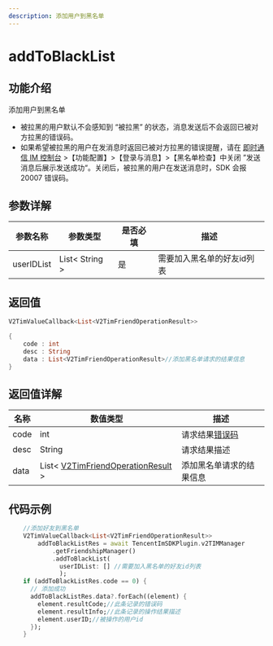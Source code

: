 ```yaml
---
description: 添加用户到黑名单
---
```


# addToBlackList

## 功能介绍

添加用户到黑名单

* 被拉黑的用户默认不会感知到 “被拉黑” 的状态，消息发送后不会返回已被对方拉黑的错误码。
* 如果希望被拉黑的用户在发消息时返回已被对方拉黑的错误提醒，请在 [即时通信 IM 控制台](https://console.cloud.tencent.com/im) >【功能配置】>【登录与消息】>【黑名单检查】中关闭 ”发送消息后展示发送成功“。关闭后，被拉黑的用户在发送消息时，SDK 会报 20007 错误码。

## 参数详解

| 参数名称       | 参数类型           | 是否必填 | 描述             |
| ---------- | -------------- | ---- | -------------- |
| userIDList | List< String > | 是    | 需要加入黑名单的好友id列表 |

## 返回值

```dart
V2TimValueCallback<List<V2TimFriendOperationResult>>

{
    code : int
    desc : String
    data : List<V2TimFriendOperationResult>//添加黑名单请求的结果信息
}
```

## 返回值详解

| 名称   | 数值类型                                                   | 描述                                                             |
| ---- | ------------------------------------------------------ | -------------------------------------------------------------- |
| code | int                                                    | 请求结果[错误码](https://cloud.tencent.com/document/product/269/1671) |
| desc | String                                                 | 请求结果描述                                                         |
| data | List< [V2TimFriendOperationResult](broken-reference) > | 添加黑名单请求的结果信息                                                   |

## 代码示例  &#x20;

```dart
    //添加好友到黑名单
    V2TimValueCallback<List<V2TimFriendOperationResult>>
        addToBlackListRes = await TencentImSDKPlugin.v2TIMManager
            .getFriendshipManager()
            .addToBlackList(
              userIDList: [] //需要加入黑名单的好友id列表
              );
    if (addToBlackListRes.code == 0) {
      // 添加成功
      addToBlackListRes.data?.forEach((element) {
        element.resultCode;//此条记录的错误码
        element.resultInfo;//此条记录的操作结果描述
        element.userID;//被操作的用户id
      });
    }
```
